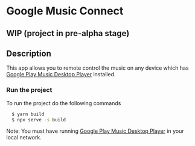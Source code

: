 # Google Music Connect
## WIP (project in pre-alpha stage)

## Description

This app allows you to remote control the music on any device which has [Google Play Music Desktop Player](https://github.com/MarshallOfSound/Google-Play-Music-Desktop-Player-UNOFFICIAL-) installed.

### Run the project
To run the project do the following commands

```bash
  $ yarn build
  $ npx serve -s build 
```

Note: You must have running [Google Play Music Desktop Player](https://github.com/MarshallOfSound/Google-Play-Music-Desktop-Player-UNOFFICIAL-) in your local network.
